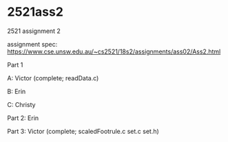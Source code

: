 # 2521ass2
2521 assignment 2

assignment spec: https://www.cse.unsw.edu.au/~cs2521/18s2/assignments/ass02/Ass2.html

Part 1

  A: Victor (complete; readData.c)
  
  B: Erin
  
  C: Christy

Part 2: Erin

Part 3: Victor (complete; scaledFootrule.c set.c set.h)
